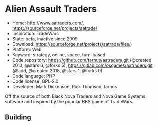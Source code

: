 # Alien Assault Traders

- Home: http://www.aatraders.com/, https://sourceforge.net/projects/aatrade/
- Inspiration: TradeWars
- State: beta, inactive since 2009
- Download: https://sourceforge.net/projects/aatrade/files/
- Platform: Web
- Keyword: strategy, online, space, turn-based
- Code repository: https://github.com/tarnus/aatraders.git (@created 2013, @stars 6, @forks 5), https://gitlab.com/osgames/aatraders.git (@add, @created 2018, @stars 1, @forks 0)
- Code language: PHP
- Code license: GPL-2.0
- Developer: Mark Dickenson, Rick Thomson, tarnus

Off the source of both Black Nova Traders and Nova Game Systems software and inspired by the popular BBS game of TradeWars.

## Building

